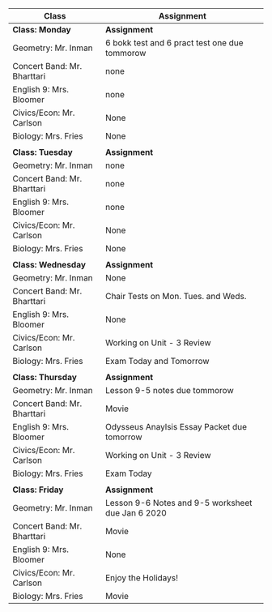 |Class                        |Assignment                                                  |
|-----------------------------|------------------------------------------------------------|
|**Class: Monday**            |**Assignment**                                              |
| Geometry: Mr. Inman         | 6 bokk test and 6 pract test one  due tommorow                                     |
| Concert Band: Mr. Bharttari | none                        |
| English 9: Mrs. Bloomer     | none   |
| Civics/Econ: Mr. Carlson    | None                                                       |
| Biology: Mrs. Fries         | None                                                       |
|                             |                                                            |
|**Class: Tuesday**           |**Assignment**                                              |
| Geometry: Mr. Inman         | none                                 |
| Concert Band: Mr. Bharttari |none                     |
| English 9: Mrs. Bloomer     | none           |
| Civics/Econ: Mr. Carlson    | None                                                       |
| Biology: Mrs. Fries         | None                                                       |
|                             |                                                            |
|**Class: Wednesday**         |**Assignment**                                              |
| Geometry: Mr. Inman         | None                                                       |
| Concert Band: Mr. Bharttari | Chair Tests on Mon. Tues. and Weds.                        |
| English 9: Mrs. Bloomer     | None                                                       |
| Civics/Econ: Mr. Carlson    | Working on Unit - 3 Review                                 |
| Biology: Mrs. Fries         | Exam Today and Tomorrow                                    |
|                             |                                                            |
|**Class: Thursday**          |**Assignment**                                              |
| Geometry: Mr. Inman         | Lesson 9-5 notes due tommorow                              |
| Concert Band: Mr. Bharttari | Movie                                                      |
| English 9: Mrs. Bloomer     | Odysseus Anaylsis Essay Packet due tomorrow                |
| Civics/Econ: Mr. Carlson    | Working on Unit - 3 Review                                 |
| Biology: Mrs. Fries         | Exam Today                                                 |
|                             |                                                            |
|**Class: Friday**            |**Assignment**                                              |
| Geometry: Mr. Inman         | Lesson 9-6 Notes and 9-5 worksheet due Jan 6 2020          |
| Concert Band: Mr. Bharttari | Movie                                                      |
| English 9: Mrs. Bloomer     | None                                                       |
| Civics/Econ: Mr. Carlson    | Enjoy the Holidays!                                        |
| Biology: Mrs. Fries         | Movie                                                      |
